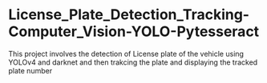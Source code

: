 # License_Plate_Detection_Tracking-Computer_Vision-YOLO-Pytesseract

This project involves the detection of License plate of the vehicle using YOLOv4 and darknet and
then trakcing the plate and displaying the tracked plate number
